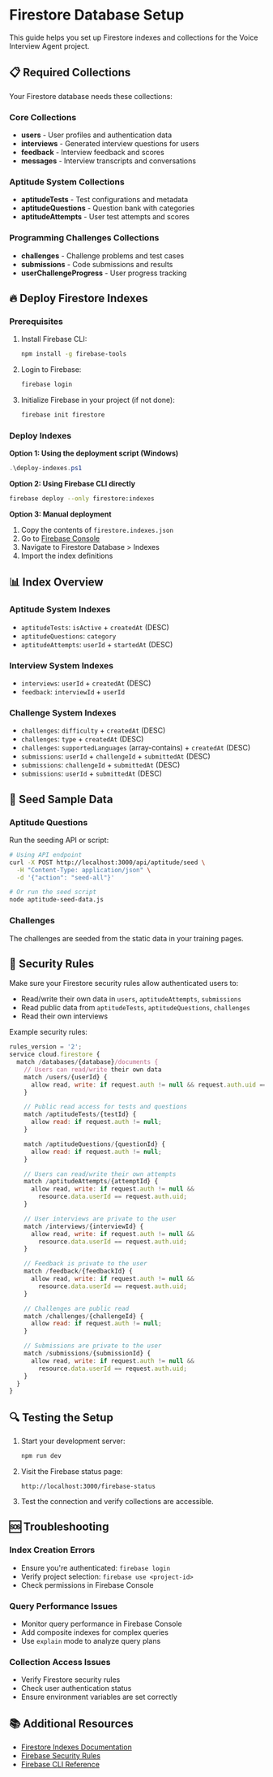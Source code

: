 # Firestore Database Setup

This guide helps you set up Firestore indexes and collections for the Voice Interview Agent project.

## 📋 Required Collections

Your Firestore database needs these collections:

### Core Collections
- **users** - User profiles and authentication data
- **interviews** - Generated interview questions for users
- **feedback** - Interview feedback and scores
- **messages** - Interview transcripts and conversations

### Aptitude System Collections
- **aptitudeTests** - Test configurations and metadata
- **aptitudeQuestions** - Question bank with categories
- **aptitudeAttempts** - User test attempts and scores

### Programming Challenges Collections
- **challenges** - Challenge problems and test cases
- **submissions** - Code submissions and results
- **userChallengeProgress** - User progress tracking

## 🔥 Deploy Firestore Indexes

### Prerequisites
1. Install Firebase CLI:
   ```bash
   npm install -g firebase-tools
   ```

2. Login to Firebase:
   ```bash
   firebase login
   ```

3. Initialize Firebase in your project (if not done):
   ```bash
   firebase init firestore
   ```

### Deploy Indexes

**Option 1: Using the deployment script (Windows)**
```powershell
.\deploy-indexes.ps1
```

**Option 2: Using Firebase CLI directly**
```bash
firebase deploy --only firestore:indexes
```

**Option 3: Manual deployment**
1. Copy the contents of `firestore.indexes.json`
2. Go to [Firebase Console](https://console.firebase.google.com)
3. Navigate to Firestore Database > Indexes
4. Import the index definitions

## 📊 Index Overview

### Aptitude System Indexes
- `aptitudeTests`: `isActive` + `createdAt` (DESC)
- `aptitudeQuestions`: `category`
- `aptitudeAttempts`: `userId` + `startedAt` (DESC)

### Interview System Indexes
- `interviews`: `userId` + `createdAt` (DESC)
- `feedback`: `interviewId` + `userId`

### Challenge System Indexes
- `challenges`: `difficulty` + `createdAt` (DESC)
- `challenges`: `type` + `createdAt` (DESC)
- `challenges`: `supportedLanguages` (array-contains) + `createdAt` (DESC)
- `submissions`: `userId` + `challengeId` + `submittedAt` (DESC)
- `submissions`: `challengeId` + `submittedAt` (DESC)
- `submissions`: `userId` + `submittedAt` (DESC)

## 🌱 Seed Sample Data

### Aptitude Questions
Run the seeding API or script:
```bash
# Using API endpoint
curl -X POST http://localhost:3000/api/aptitude/seed \
  -H "Content-Type: application/json" \
  -d '{"action": "seed-all"}'

# Or run the seed script
node aptitude-seed-data.js
```

### Challenges
The challenges are seeded from the static data in your training pages.

## 🚨 Security Rules

Make sure your Firestore security rules allow authenticated users to:
- Read/write their own data in `users`, `aptitudeAttempts`, `submissions`
- Read public data from `aptitudeTests`, `aptitudeQuestions`, `challenges`
- Read their own interviews

Example security rules:
```javascript
rules_version = '2';
service cloud.firestore {
  match /databases/{database}/documents {
    // Users can read/write their own data
    match /users/{userId} {
      allow read, write: if request.auth != null && request.auth.uid == userId;
    }

    // Public read access for tests and questions
    match /aptitudeTests/{testId} {
      allow read: if request.auth != null;
    }

    match /aptitudeQuestions/{questionId} {
      allow read: if request.auth != null;
    }

    // Users can read/write their own attempts
    match /aptitudeAttempts/{attemptId} {
      allow read, write: if request.auth != null &&
        resource.data.userId == request.auth.uid;
    }

    // User interviews are private to the user
    match /interviews/{interviewId} {
      allow read, write: if request.auth != null &&
        resource.data.userId == request.auth.uid;
    }

    // Feedback is private to the user
    match /feedback/{feedbackId} {
      allow read, write: if request.auth != null &&
        resource.data.userId == request.auth.uid;
    }

    // Challenges are public read
    match /challenges/{challengeId} {
      allow read: if request.auth != null;
    }

    // Submissions are private to the user
    match /submissions/{submissionId} {
      allow read, write: if request.auth != null &&
        resource.data.userId == request.auth.uid;
    }
  }
}
```

## 🔍 Testing the Setup

1. Start your development server:
   ```bash
   npm run dev
   ```

2. Visit the Firebase status page:
   ```
   http://localhost:3000/firebase-status
   ```

3. Test the connection and verify collections are accessible.

## 🆘 Troubleshooting

### Index Creation Errors
- Ensure you're authenticated: `firebase login`
- Verify project selection: `firebase use <project-id>`
- Check permissions in Firebase Console

### Query Performance Issues
- Monitor query performance in Firebase Console
- Add composite indexes for complex queries
- Use `explain` mode to analyze query plans

### Collection Access Issues
- Verify Firestore security rules
- Check user authentication status
- Ensure environment variables are set correctly

## 📚 Additional Resources

- [Firestore Indexes Documentation](https://firebase.google.com/docs/firestore/query-data/indexing)
- [Firebase Security Rules](https://firebase.google.com/docs/firestore/security/get-started)
- [Firebase CLI Reference](https://firebase.google.com/docs/cli)

